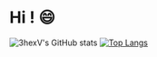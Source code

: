 # Hi ! :smile:

![3hexV's GitHub stats](https://github-readme-stats.vercel.app/api?username=3hexV&show_icons=true&theme=tokyonight&hide=issues,contribs&hide_border=true) 
[![Top Langs](https://github-readme-stats.vercel.app/api/top-langs/?username=3hexV&theme=tokyonight&layout=compact&&langs_count=4&hide_border=true&card_width=450)](https://github.com/anuraghazra/github-readme-stats)
